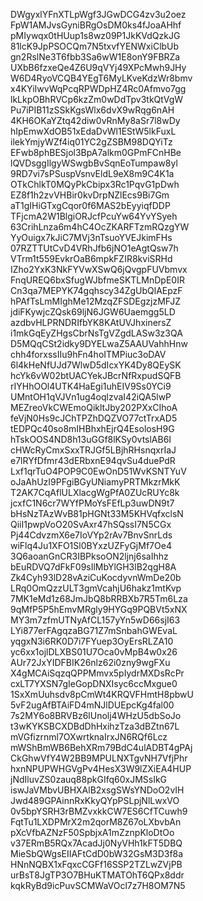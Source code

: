 DWgyxlYFnXTLpWgf3JGwDCG4zv3u2oez
FpW1AMJvsGyniBRgOsDM0ks4fJoaAHhf
pMIywqx0tHUup1s8wz09P1JkKVdQzkJG
81lcK9JpPSOCQm7N5txvfYENWxiClbUb
gn2RslNe3T6fbb3Sa6wW1E8onY9FBRZa
UXbB6fzxeQe4Z6U9qVYj49XPcMwh9JHy
W6D4RyoVCQB4YEgT6MyLKveKdzWr8bmv
x4KYiIwvWqPcqRPWDpHZ4Rc0Afmvo7gg
lkLkpOBhRVCp6kzZm0wDdTpv3tkQtVgW
Pu7iPIB11zSSkKgsWlx6dvX9wRqg6nAH
4KH6OKaYZtq42diw0vRnMy8aSr7l8wDy
hIpEmwXdOB51xEdaDvWl1EStW5lkFuxL
ilekYmjyWZf4iq01YC2gZSBM98DQYiTz
EFwb8phBESjol3BpA7alkm0GPmFCnHBe
lQVDsggIlgyWSwgbBvSqnEoTumpaw8yl
9RD7vi7sPSuspVsnvEldL9eX8m9C4K1a
OTkChlkT0MQyPkCbipx3Rc1PqvG1pDwh
EZ8f1h2zvVHBir0kvDrpNZlEcs9Bi7Gm
aT1gIHiGTxgCqor0f6MAS2bEyyiqfDDP
TFjcmA2W1BlgiORJcfPcuYw64YvYSyeh
63CrihLnza6m4hC4OcZKARFTzmRQzgYW
YyOuigx7kJiC7MVj3nTsuoYVEJkimFHs
07RZTTUtCvD4VRhJfb6jNO1eAgtQsw7h
VTrm1t559EvkrOaB6mpkFZIR8kviSRHd
IZho2YxK3NkFYVwXSwQ6jQvgpFUVbmvx
FnqUREQ6bxSfugWJbfmeSKTLMnDpE0IR
Cn3qa7MEPYK74gqhscy34ZgUbQlAEpzF
hPAfTsLmMIghMe12MzqZFSDEgzjzMFJZ
jdiFKywjcZQsk69ljN6JGW6Uaemgg5LD
azdbvHLPRNDRIfbYK8KAtUVJhxinersZ
i1mkGqEyZHgsCbrNsTgVZgdLASw3z3QA
D5MQqCSt2idky9DYELwaZ5AAUVahhHnw
chh4forxssIIu9hFn4hoITMPiuc3oDAV
6l4kHeNfUJd7WlwD5dIcxYK4Dy8QEySK
hcYk6vW02btUACYekJBcrNfRxpudSQFB
rIYHhOOl4UTK4HaEgi1uhEIV9Ss0YCi9
UMntOH1qVJVn1ug4oqlzvaI42iQA5lwP
MEZreoVkCWEmoQikltJby202PXxCIhoA
feVjN0Hs9cJChTPZhDQZVO77ctTrxAD5
tEDPQc40so8mIHBhxhEjrQ4EsolosH9G
hTskOOS4ND8h13uGGf8lKSy0vtslAB6I
cHWcRyCmxSxxTRJGf5LBjhRHsnqxrIaJ
e7lRYfDfmr43dERbxnE94qvSu4duePdR
Lxf1qrTuO4POP9C0EwOnD51WvKSNTYuV
oJaAhUzI9PFgiBGyUNiamyPRTMkzrMkK
T2AK7CqAflULXlacgWgPfA0ZUcRUYc8k
jcxfC1N6cr7WYfPMoYsFEfLp3uwDN9t7
bHsNzTAzWvB81pHGNt33M5KHVqfxclsN
QiiI1pwpVoO20SvAxr47hSQssI7N5CGx
Pj44CdvzmX6e7IoVYp2rAv7BnvSnrLds
wiFlq4Ju1XFO1Sl0BYxzUZFyGjMf7Oe4
3Q6aoanGnCR3IBPksoON2ljnj6saIhhz
bEuRDVQ7dFkF09sIlMbYlGH3lB2qgH8A
Zk4Cyh93lD28vAziCuKocdyvnWmDe20b
LRq0OmQzzULT3gmVcahjU6hakz1mtKvp
7MK1eMd1z68JmJbQ8bRRBXb7R5Tm6Lza
9qMfP5P5hEmvMRgly9HYGq9PQBVt5xNX
MY3m7zfmUTNyAfCL157yYn5wD66sjI63
LYi877erFAgqzaBG71Z7mSnbahGWEvaL
yqgxN3i6RK0D7i7FYuep3OyErsRLZA10
yc6xx1ojlDLXBS01U7Oca0vMpB4w0x26
AUr72JxYIDFBIK26nlz62i0zny9wgFXu
X4gMCAiSqzqQPPMmvx5pIydrMXDsRcPr
cxLT7YXSN7gIeGopDNXIsyc6ccMxgue0
1SxXmUuhsdv8pCmWt4KRQVFHmtH8pbwU
5vF2ugAfBTAiFD4mNJlDUEpcKg4fal00
7s2MY6o8BRVBz6lUnolj4WHzU5dbSoJo
t3wKYKSBCXDBdDhHxihzTza3dBZtn67L
mVGfizrnml7OXwrtknaIrxJN6RQf6Lcz
mWShBmWB6BehXRm79BdC4ulADBT4gPAj
CkGhwVfY4W2BB9MPULNXTgvNH7VfjPhr
hxnNPUPWHGVgPv4HesX3W9lZXiEA4HUP
jNdIluvZS0zauq88pkGIfq60xJMSsIkG
iswJaVMbvUBHXAlB2xsgSWsYNDoO2vIH
Jwd489GPAinnRxKkyQYpPSLpjNlLwxVO
0v5bpYSRH3rBMZvxkkCW7ES6CfTCuwh9
FqtTu1LXDPMrX2m2qorM8Z67oLXbvbAn
pXcVfbAZNzF50SpbjxA1mZznpKloDtOo
v37ERmB5RQx7AcadJj0NyVHh1kFT5DBQ
MieSbQWgsEIIAFtCdD0bW32GsM3D3f8a
HNnNQBX1xFqxcCGFf16SSP2TZLwZVjPB
urBsT8JgTP3O7BHuKTMATOhT6QPx8ddr
kqkRyBd9icPuvSCMWaVOcl7z7H8OM7N5
